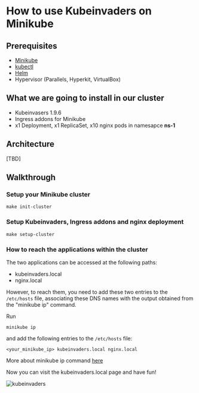 # How to use Kubeinvaders on Minikube

## Prerequisites

- [Minikube](https://github.com/kubernetes/minikube)
- [kubectl](https://kubernetes.io/docs/tasks/tools/)
- [Helm](https://helm.sh/)
- Hypervisor (Parallels, Hyperkit, VirtualBox)

## What we are going to install in our cluster

- Kubeinvasers 1.9.6
- Ingress addons for Minikube
- x1 Deployment, x1 ReplicaSet, x10 nginx pods in namesapce **ns-1**

## Architecture

[TBD]

## Walkthrough

### Setup your Minikube cluster

```make init-cluster```

### Setup Kubeinvaders, Ingress addons and nginx deployment

```make setup-cluster```

### How to reach the applications within the cluster

The two applications can be accessed at the following paths:

- kubeinvaders.local
- nginx.local

However, to reach them, you need to add these two entries to the ```/etc/hosts``` file, associating these DNS names with the output obtained from the "minikube ip" command.

Run 

```minikube ip```

and add the following entries to the ```/etc/hosts``` file:

```
<your_minikube_ip> kubeinvaders.local nginx.local
```

More about minikube ip command [here](https://minikube.sigs.k8s.io/docs/commands/ip/)

Now you can visit the kubeinvaders.local page and have fun!

![kubeinvaders](img/kubeinvaders.gif)






